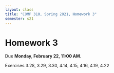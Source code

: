 ```yaml
---
layout: class
title: "COMP 310, Spring 2021, Homework 3"
semester: s21
---
```


# Homework 3

Due **Monday, February 22, 11:00 AM**.

Exercises 3.28, 3.29, 3.30, 4.14, 4.15, 4.16, 4.19, 4.22
